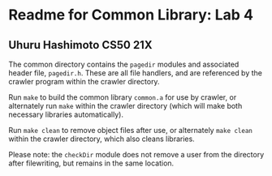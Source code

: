 # Readme for Common Library: Lab 4
## Uhuru Hashimoto CS50 21X

The common directory contains the `pagedir` modules and associated header file, `pagedir.h`. These are all file handlers, and are referenced by the crawler program within the crawler directory. 

Run `make` to build the common library `common.a` for use by crawler, or alternately run `make` within the crawler directory (which will make both
necessary libraries automatically). 

Run `make clean` to remove object files after use, or alternately `make clean` within the crawler directory, which also cleans libraries. 

Please note: the `checkDir` module does not remove a user from the directory after filewriting, but remains in the same location. 